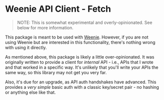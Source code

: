 Weenie API Client - Fetch
========================================================================================================================

> NOTE: This is somewhat experimental and overly-opinionated. See below for more information.

This package is meant to be used with [Weenie](https://npmjs.com/@wymp/weenie-base). However, if you are not using
Weenie but are interested in this functionality, there's nothing wrong with using it directly.

As mentioned above, this package is likely a little over-opinionated. It was originally written to provide a client
for _internal_ API - i.e., APIs that I wrote and that worked in a specific way. It's unlikely that you'll write your
APIs the same way, so this library may not get you very far.

Also, it's due for an upgrade, as API auth handshakes have advanced. This provides a _very simple_ basic auth with a
classic key/secret pair - no hashing or anything else like that.
